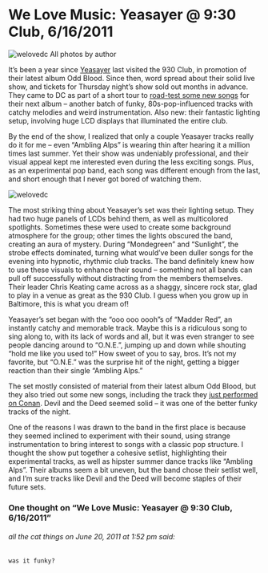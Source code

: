 # We Love Music: Yeasayer @ 9:30 Club, 6/16/2011

![welovedc](/content/images/yeasayer-930-club-6162011-2_5849707409_o.jpg "'author'. that's me.")
All photos by author

It’s been a year since [Yeasayer](http://www.yeasayer.net/) last visited the 930 Club, in promotion of their latest album Odd Blood. Since then, word spread about their solid live show, and tickets for Thursday night’s show sold out months in advance. They came to DC as part of a short tour to [road-test some new songs](http://www.pitchfork.com/news/42808-video-yeasayer-play-new-songs-live/) for their next album – another batch of funky, 80s-pop-influenced tracks with catchy melodies and weird instrumentation. Also new: their fantastic lighting setup, involving huge LCD displays that illuminated the entire club.

By the end of the show, I realized that only a couple Yeasayer tracks really do it for me – even “Ambling Alps” is wearing thin after hearing it a million times last summer. Yet their show was undeniably professional, and their visual appeal kept me interested even during the less exciting songs. Plus, as an experimental pop band, each song was different enough from the last, and short enough that I never got bored of watching them.

![welovedc](/content/images/yeasayer-930-club-6162011-1_5850260672_o.jpg)

The most striking thing about Yeasayer’s set was their lighting setup. They had two huge panels of LCDs behind them, as well as multicolored spotlights. Sometimes these were used to create some background atmosphere for the group; other times the lights obscured the band, creating an aura of mystery. During “Mondegreen” and “Sunlight”, the strobe effects dominated, turning what would’ve been duller songs for the evening into hypnotic, rhythmic club tracks. The band definitely knew how to use these visuals to enhance their sound – something not all bands can pull off successfully without distracting from the members themselves. Their leader Chris Keating came across as a shaggy, sincere rock star, glad to play in a venue as great as the 930 Club. I guess when you grow up in Baltimore, this is what you dream of!

Yeasayer’s set began with the “ooo ooo oooh”s of “Madder Red”, an instantly catchy and memorable track. Maybe this is a ridiculous song to sing along to, with its lack of words and all, but it was even stranger to see people dancing around to “O.N.E.”, jumping up and down while shouting “hold me like you used to!” How sweet of you to say, bros. It’s not my favorite, but “O.N.E.” was the surprise hit of the night, getting a bigger reaction than their single “Ambling Alps.”

The set mostly consisted of material from their latest album Odd Blood, but they also tried out some new songs, including the track they [just performed on Conan](http://www.pastemagazine.com/articles/2011/05/watch-yeasayer-perform-on-conan.html). Devil and the Deed seemed solid – it was one of the better funky tracks of the night.

One of the reasons I was drawn to the band in the first place is because they seemed inclined to experiment with their sound, using strange instrumentation to bring interest to songs with a classic pop structure. I thought the show put together a cohesive setlist, highlighting their experimental tracks, as well as hipster summer dance tracks like “Ambling Alps”. Their albums seem a bit uneven, but the band chose their setlist well, and I’m sure tracks like Devil and the Deed will become staples of their future sets.

### One thought on “We Love Music: Yeasayer @ 9:30 Club, 6/16/2011”

###### all the cat things on June 20, 2011 at 1:52 pm said:
    was it funky?